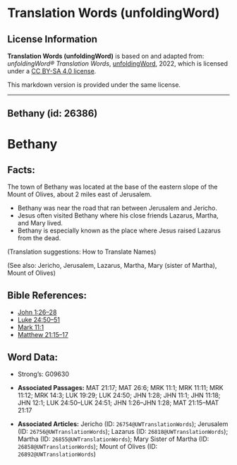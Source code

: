 # Translation Words (unfoldingWord)

## License Information

**Translation Words (unfoldingWord)** is based on and adapted from: _unfoldingWord® Translation Words_, [unfoldingWord](https://unfoldingword.org/utw), 2022, which is licensed under a [CC BY-SA 4.0 license](https://creativecommons.org/licenses/by-sa/4.0/legalcode.en).

This markdown version is provided under the same license.



--------------------------------

## Bethany (id: 26386)

Bethany
=======

Facts:
------

The town of Bethany was located at the base of the eastern slope of the Mount of Olives, about 2 miles east of Jerusalem.

* Bethany was near the road that ran between Jerusalem and Jericho.
* Jesus often visited Bethany where his close friends Lazarus, Martha, and Mary lived.
* Bethany is especially known as the place where Jesus raised Lazarus from the dead.

(Translation suggestions: How to Translate Names)

(See also: Jericho, Jerusalem, Lazarus, Martha, Mary (sister of Martha), Mount of Olives)

Bible References:
-----------------

* [John 1:26–28](https://ref.ly/John1:26-John1:28)
* [Luke 24:50–51](https://ref.ly/Luke24:50-Luke24:51)
* [Mark 11:1](https://ref.ly/Mark11:1)
* [Matthew 21:15–17](https://ref.ly/Matt21:15-Matt21:17)

Word Data:
----------

* Strong’s: G09630

* **Associated Passages:** MAT 21:17; MAT 26:6; MRK 11:1; MRK 11:11; MRK 11:12; MRK 14:3; LUK 19:29; LUK 24:50; JHN 1:28; JHN 11:1; JHN 11:18; JHN 12:1; LUK 24:50–LUK 24:51; JHN 1:26–JHN 1:28; MAT 21:15–MAT 21:17
* **Associated Articles:** Jericho (ID: `26754@UWTranslationWords`); Jerusalem (ID: `26756@UWTranslationWords`); Lazarus (ID: `26818@UWTranslationWords`); Martha (ID: `26855@UWTranslationWords`); Mary Sister of Martha (ID: `26858@UWTranslationWords`); Mount of Olives (ID: `26892@UWTranslationWords`)

